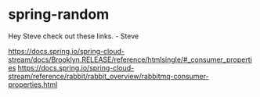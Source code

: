 # spring-random

Hey Steve check out these links. - Steve 

https://docs.spring.io/spring-cloud-stream/docs/Brooklyn.RELEASE/reference/htmlsingle/#_consumer_properties
https://docs.spring.io/spring-cloud-stream/reference/rabbit/rabbit_overview/rabbitmq-consumer-properties.html